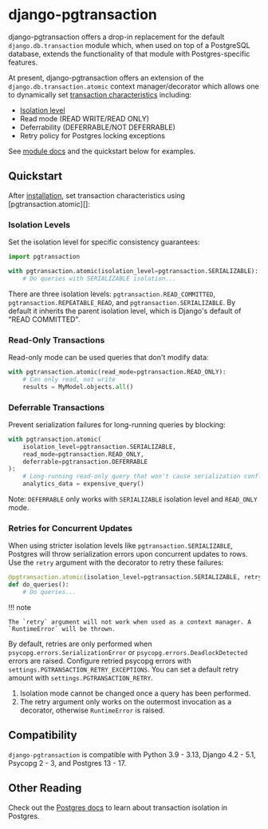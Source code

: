 # django-pgtransaction

django-pgtransaction offers a drop-in replacement for the default `django.db.transaction` module which, when used on top of a PostgreSQL database, extends the functionality of that module with Postgres-specific features.

At present, django-pgtransaction offers an extension of the `django.db.transaction.atomic` context manager/decorator which allows one to dynamically set [transaction characteristics](https://www.postgresql.org/docs/current/sql-set-transaction.html) including:
- [Isolation level](https://www.postgresql.org/docs/current/transaction-iso.html)
- Read mode (READ WRITE/READ ONLY)
- Deferrability (DEFERRABLE/NOT DEFERRABLE)
- Retry policy for Postgres locking exceptions

See [module docs](module.md) and the quickstart below for examples.

## Quickstart

After [installation](installation.md), set transaction characteristics using [pgtransaction.atomic][]:

### Isolation Levels

Set the isolation level for specific consistency guarantees:

```python
import pgtransaction

with pgtransaction.atomic(isolation_level=pgtransaction.SERIALIZABLE):
    # Do queries with SERIALIZABLE isolation...
```

There are three isolation levels: `pgtransaction.READ_COMMITTED`, `pgtransaction.REPEATABLE_READ`, and `pgtransaction.SERIALIZABLE`. By default it inherits the parent isolation level, which is Django's default of "READ COMMITTED".

### Read-Only Transactions

Read-only mode can be used queries that don't modify data:

```python
with pgtransaction.atomic(read_mode=pgtransaction.READ_ONLY):
    # Can only read, not write
    results = MyModel.objects.all()
```

### Deferrable Transactions

Prevent serialization failures for long-running queries by blocking:

```python
with pgtransaction.atomic(
    isolation_level=pgtransaction.SERIALIZABLE,
    read_mode=pgtransaction.READ_ONLY,
    deferrable=pgtransaction.DEFERRABLE
):
    # Long-running read-only query that won't cause serialization conflicts
    analytics_data = expensive_query()
```

Note: `DEFERRABLE` only works with `SERIALIZABLE` isolation level and `READ_ONLY` mode.

### Retries for Concurrent Updates

When using stricter isolation levels like `pgtransaction.SERIALIZABLE`, Postgres will throw serialization errors upon concurrent updates to rows. Use the `retry` argument with the decorator to retry these failures:

```python
@pgtransaction.atomic(isolation_level=pgtransaction.SERIALIZABLE, retry=3)
def do_queries():
    # Do queries...
```

!!! note

	The `retry` argument will not work when used as a context manager. A `RuntimeError` will be thrown.

By default, retries are only performed when `psycopg.errors.SerializationError` or `psycopg.errors.DeadlockDetected` errors are raised. Configure retried psycopg errors with `settings.PGTRANSACTION_RETRY_EXCEPTIONS`. You can set a default retry amount with `settings.PGTRANSACTION_RETRY`.

1. Isolation mode cannot be changed once a query has been performed.
2. The retry argument only works on the outermost invocation as a decorator, otherwise `RuntimeError` is raised.

## Compatibility

`django-pgtransaction` is compatible with Python 3.9 - 3.13, Django 4.2 - 5.1, Psycopg 2 - 3, and Postgres 13 - 17.

## Other Reading

Check out the [Postgres docs](https://www.postgresql.org/docs/current/transaction-iso.html) to learn about transaction isolation in Postgres. 
